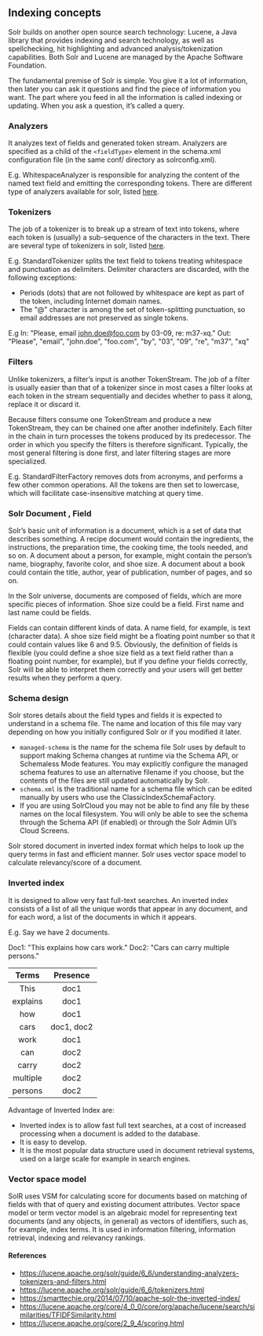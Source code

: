 ## Indexing concepts

Solr builds on another open source search technology: Lucene, a Java library that provides indexing and search technology, as well as spellchecking, hit highlighting and advanced analysis/tokenization capabilities. Both Solr and Lucene are managed by the Apache Software Foundation.

The fundamental premise of Solr is simple. You give it a lot of information, then later you can ask it questions and find the piece of information you want. The part where you feed in all the information is called indexing or updating. When you ask a question, it’s called a query.

### Analyzers

It analyzes text of fields and generated token stream. Analyzers are specified as a child of the `<fieldType>` element in the schema.xml configuration file (in the same conf/ directory as solrconfig.xml).

E.g. WhitespaceAnalyzer is responsible for analyzing the content of the named text field and emitting the corresponding tokens. There are different type of analyzers available for solr, listed [here](http://www.solr-start.com/info/analyzers/).

### Tokenizers

The job of a tokenizer is to break up a stream of text into tokens, where each token is (usually) a sub-sequence of the characters in the text. There are several type of tokenizers in solr, listed [here](https://lucene.apache.org/solr/guide/6_6/tokenizers.html#tokenizers). 

E.g. StandardTokenizer splits the text field to tokens treating whitespace and punctuation as delimiters. Delimiter characters are discarded, with the following exceptions:

- Periods (dots) that are not followed by whitespace are kept as part of the token, including Internet domain names.
- The "@" character is among the set of token-splitting punctuation, so email addresses are not preserved as single tokens.

E.g 
In: "Please, email john.doe@foo.com by 03-09, re: m37-xq."
Out: "Please", "email", "john.doe", "foo.com", "by", "03", "09", "re", "m37", "xq"

### Filters

Unlike tokenizers, a filter’s input is another TokenStream. The job of a filter is usually easier than that of a tokenizer since in most cases a filter looks at each token in the stream sequentially and decides whether to pass it along, replace it or discard it.

Because filters consume one TokenStream and produce a new TokenStream, they can be chained one after another indefinitely. Each filter in the chain in turn processes the tokens produced by its predecessor. The order in which you specify the filters is therefore significant. Typically, the most general filtering is done first, and later filtering stages are more specialized.

E.g. StandardFilterFactory removes dots from acronyms, and performs a few other common operations. All the tokens are then set to lowercase, which will facilitate case-insensitive matching at query time.

### Solr Document , Field

Solr’s basic unit of information is a document, which is a set of data that describes something. A recipe document would contain the ingredients, the instructions, the preparation time, the cooking time, the tools needed, and so on. A document about a person, for example, might contain the person’s name, biography, favorite color, and shoe size. A document about a book could contain the title, author, year of publication, number of pages, and so on.

In the Solr universe, documents are composed of fields, which are more specific pieces of information. Shoe size could be a field. First name and last name could be fields.

Fields can contain different kinds of data. A name field, for example, is text (character data). A shoe size field might be a floating point number so that it could contain values like 6 and 9.5. Obviously, the definition of fields is flexible (you could define a shoe size field as a text field rather than a floating point number, for example), but if you define your fields correctly, Solr will be able to interpret them correctly and your users will get better results when they perform a query.

### Schema design

Solr stores details about the field types and fields it is expected to understand in a schema file. The name and location of this file may vary depending on how you initially configured Solr or if you modified it later.

- `managed-schema` is the name for the schema file Solr uses by default to support making Schema changes at runtime via the Schema API, or Schemaless Mode features. You may explicitly configure the managed schema features to use an alternative filename if you choose, but the contents of the files are still updated automatically by Solr.
- `schema.xml` is the traditional name for a schema file which can be edited manually by users who use the ClassicIndexSchemaFactory.
- If you are using SolrCloud you may not be able to find any file by these names on the local filesystem. You will only be able to see the schema through the Schema API (if enabled) or through the Solr Admin UI’s Cloud Screens.


Solr stored document in inverted index format which helps to look up the query terms in fast and efficient manner. Solr uses vector space model to calculate relevancy/score of a document. 

### Inverted index 

It is designed to allow very fast full-text searches. An inverted index consists of a list of all the unique words that appear in any document, and for each word, a list of the documents in which it appears.

E.g. Say we have 2 documents.

Doc1: "This explains how cars work."
Doc2: "Cars can carry multiple persons."

| Terms          | Presence |
| :----:         | :---: |
| This           | doc1  |
| explains       | doc1  |
| how            | doc1  |
| cars           | doc1, doc2 | 
| work           | doc1 |
| can            | doc2 |
| carry          | doc2 |
| multiple       | doc2 |
| persons        | doc2 | 

Advantage of Inverted Index are:

- Inverted index is to allow fast full text searches, at a cost of increased processing when a document is added to the database.
- It is easy to develop.
- It is the most popular data structure used in document retrieval systems, used on a large scale for example in search engines.

### Vector space model

SolR uses VSM for calculating score for documents based on matching of fields with that of query and existing document attributes. Vector space model or term vector model is an algebraic model for representing text documents (and any objects, in general) as vectors of identifiers, such as, for example, index terms. It is used in information filtering, information retrieval, indexing and relevancy rankings. 


#### References
- https://lucene.apache.org/solr/guide/6_6/understanding-analyzers-tokenizers-and-filters.html
- https://lucene.apache.org/solr/guide/6_6/tokenizers.html
- https://smarttechie.org/2014/07/10/apache-solr-the-inverted-index/
- https://lucene.apache.org/core/4_0_0/core/org/apache/lucene/search/similarities/TFIDFSimilarity.html
- https://lucene.apache.org/core/2_9_4/scoring.html
